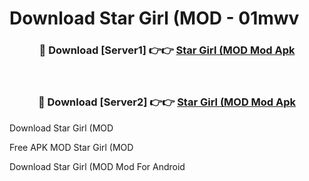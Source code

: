 # Download Star Girl (MOD - 01mwv



<div align="center">
<h3>🔴 Download [Server1] 👉👉 <a href="https://momento.my/?title=Star_Girl_(MOD">Star Girl (MOD Mod Apk</a></h3><br>

<h3>🔴 Download [Server2] 👉👉 <a href="https://momento.my/?title=Star_Girl_(MOD">Star Girl (MOD Mod Apk</a></h3>
</div>



Download Star Girl (MOD 

Free APK MOD Star Girl (MOD 

Download Star Girl (MOD Mod For Android
